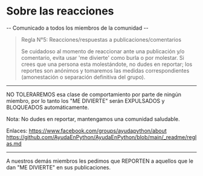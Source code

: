 # Sobre las reacciones

-- Comunicado a todos los miembros de la comunidad --

> Regla N°5: Reacciones/respuestas a publicaciones/comentarios
>
> Se cuidadoso al momento de reaccionar ante una publicación y/o comentario, evita usar 'me divierte' como burla o por molestar. Si crees que una persona esta molestándote, no dudes en reportar; los reportes son anónimos y tomaremos las medidas correspondientes (amonestación o separación definitiva del grupo).

---

NO TOLERAREMOS esa clase de comportamiento por parte de ningún miembro, por lo tanto los "ME DIVIERTE" serán EXPULSADOS y BLOQUEADOS automáticamente.

Nota: No dudes en reportar, mantengamos una comunidad saludable.

Enlaces:
https://www.facebook.com/groups/ayudapython/about
https://github.com/AyudaEnPython/AyudaEnPython/blob/main/_readme/reglas.md

---

A nuestros demás miembros les pedimos que REPORTEN a aquellos que le dan "ME DIVIERTE" en sus publicaciones.
